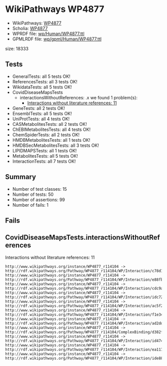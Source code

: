 # WikiPathways WP4877

* WikiPathways: [WP4877](https://identifiers.org/wikipathways:WP4877)
* Scholia: [WP4877](https://scholia.toolforge.org/wikipathways/WP4877)
* WPRDF file: [wp/Human/WP4877.ttl](../wp/Human/WP4877.ttl)
* GPMLRDF file: [wp/gpml/Human/WP4877.ttl](../wp/gpml/Human/WP4877.ttl)

size: 18333
## Tests
* GeneralTests: all 5 tests OK!
* ReferencesTests: all 3 tests OK!
* WikidataTests: all 5 tests OK!
* CovidDiseaseMapsTests
    * interactionsWithoutReferences: .x we found 1 problem(s):
        * [Interactions without literature references: 11](#9701cce2)
* GeneTests: all 2 tests OK!
* EnsemblTests: all 5 tests OK!
* UniProtTests: all 4 tests OK!
* CASMetabolitesTests: all 2 tests OK!
* ChEBIMetabolitesTests: all 4 tests OK!
* ChemSpiderTests: all 2 tests OK!
* HMDBMetabolitesTests: all 1 tests OK!
* HMDBSecMetabolitesTests: all 3 tests OK!
* LIPIDMAPSTests: all 1 tests OK!
* MetabolitesTests: all 5 tests OK!
* InteractionTests: all 7 tests OK!


## Summary

* Number of test classes: 15
* Number of tests: 50
* Number of assertions: 99
* Number of fails: 1

## Fails

<a name="9701cce2" />

## CovidDiseaseMapsTests.interactionsWithoutReferences

Interactions without literature references: 11
```
http://www.wikipathways.org/instance/WP4877_r114104 -> http://rdf.wikipathways.org/Pathway/WP4877_r114104/WP/Interaction/c78d1
http://www.wikipathways.org/instance/WP4877_r114104 -> http://rdf.wikipathways.org/Pathway/WP4877_r114104/WP/Interaction/e88fb
http://www.wikipathways.org/instance/WP4877_r114104 -> http://rdf.wikipathways.org/Pathway/WP4877_r114104/WP/Interaction/cdc9a
http://www.wikipathways.org/instance/WP4877_r114104 -> http://rdf.wikipathways.org/Pathway/WP4877_r114104/WP/Interaction/idc72f872e
http://www.wikipathways.org/instance/WP4877_r114104 -> http://rdf.wikipathways.org/Pathway/WP4877_r114104/WP/Interaction/ac5f2
http://www.wikipathways.org/instance/WP4877_r114104 -> http://rdf.wikipathways.org/Pathway/WP4877_r114104/WP/Interaction/f1e34
http://www.wikipathways.org/instance/WP4877_r114104 -> http://rdf.wikipathways.org/Pathway/WP4877_r114104/WP/Interaction/ad2dd
http://www.wikipathways.org/instance/WP4877_r114104 -> http://rdf.wikipathways.org/Pathway/WP4877_r114104/ComplexBinding/d382f
http://www.wikipathways.org/instance/WP4877_r114104 -> http://rdf.wikipathways.org/Pathway/WP4877_r114104/WP/Interaction/id47483e2
http://www.wikipathways.org/instance/WP4877_r114104 -> http://rdf.wikipathways.org/Pathway/WP4877_r114104/WP/Interaction/ea117
http://www.wikipathways.org/instance/WP4877_r114104 -> http://rdf.wikipathways.org/Pathway/WP4877_r114104/WP/Interaction/ide8866e40

```
